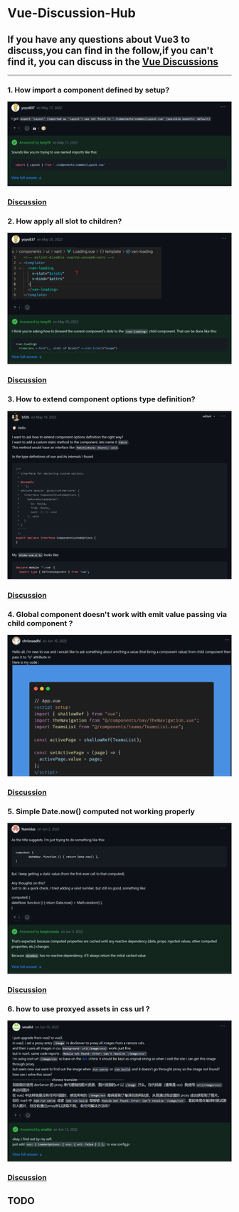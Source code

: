 # Vue-Discussion-Hub

## If you have any questions about Vue3 to discuss,you can find in the follow,if you can't find it, you can discuss in the [Vue Discussions](https://github.com/vuejs/core/discussions)

---

### 1. How import a component defined by setup?

![](./image/Snipaste_2023-04-30_15-04-51.png)

### [Discussion](https://github.com/vuejs/core/discussions/5934)


###  2. How apply all slot to children?

![](./image/Snipaste_2023-05-02_20-20-30.png)

### [Discussion](https://github.com/vuejs/core/discussions/5962)


###  3. How to extend component options type definition?

![](./image/Snipaste_2023-05-02_20-22-36.png)

### [Discussion](https://github.com/vuejs/core/discussions/5951)

###  4. Global component doesn't work with emit value passing via child component ?

![](./image/Snipaste_2023-05-02_20-25-44.png)

### [Discussion](https://github.com/vuejs/core/discussions/6091)

###  5. Simple Date.now() computed not working properly

![](./image/Snipaste_2023-05-02_20-27-44.png)

### [Discussion](https://github.com/vuejs/core/discussions/6051)

###  6. how to use proxyed assets in css url ?

![](./image/Snipaste_2023-05-02_20-32-17.png)

### [Discussion](https://github.com/vuejs/core/discussions/6104)

## TODO
